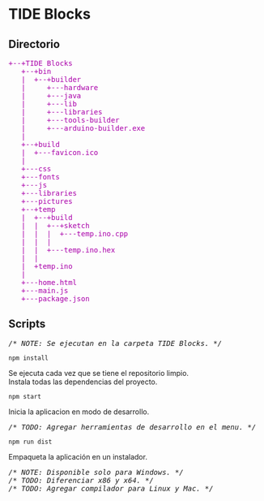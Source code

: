 <h1>TIDE Blocks</h1>
<h2>Directorio</h2>
<pre style="color:#a0a">
+--+TIDE Blocks
   +--+bin
   |  +--+builder
   |     +---hardware
   |     +---java
   |     +---lib
   |     +---libraries
   |     +---tools-builder
   |     +---arduino-builder.exe
   |
   +--+build
   |  +---favicon.ico
   |
   +---css
   +---fonts
   +---js
   +---libraries
   +---pictures
   +--+temp
   |  +--+build
   |  |  +--+sketch
   |  |  |  +---temp.ino.cpp
   |  |  |
   |  |  +---temp.ino.hex
   |  |
   |  +temp.ino
   |
   +---home.html
   +---main.js
   +---package.json
</pre>
<h2>Scripts</h2>
<p>
<pre>
<em>/* NOTE: Se ejecutan en la carpeta TIDE Blocks. */</em>
</pre>
</p>
<code>npm install</code>
<p>
Se ejecuta cada vez que se tiene el repositorio limpio.<br/>
Instala todas las dependencias del proyecto.
</p>
<code>npm start</code>
<p>
Inicia la aplicacion en modo de desarrollo.<br/>
<pre>
<em>/* TODO: Agregar herramientas de desarrollo en el menu. */</em>
</pre>
</p>
<code>npm run dist</code>
<p>
Empaqueta la aplicación en un instalador.<br/>
<pre>
<em>/* NOTE: Disponible solo para Windows. */</em>
<em>/* TODO: Diferenciar x86 y x64. */</em>
<em>/* TODO: Agregar compilador para Linux y Mac. */
</pre>
</p>
